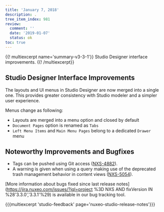 ```yaml
---
title: 'January 7, 2018'
description: .
tree_item_index: 981
review:
  comment: ''
  date: '2019-01-07'
  status: ok
toc: true
---
```


{{! multiexcerpt name='summary-v3-3-1'}}
Studio Designer interface improvements.
{{! /multiexcerpt}}

## Studio Designer Interface Improvements
The layouts and UI menus in Studio Designer are now merged into a single one. This provides greater consistency with Studio modeler and a simpler user experience.

Menus change as following:
- Layouts are merged into a menu option and closed by default
- `Document Pages` option is renamed as `Tabs`
- `Left Menu Items` and `Main Menu Pages` belong to a dedicated `Drawer` menu


## Noteworthy Improvements and Bugfixes

- Tags can be pushed using Git access ([NXS-4882](https://jira.nuxeo.com/browse/NXS-4882)).
- A warning is given when using a query making use of the deprecated trash management behavior in content views ([NXS-5054](https://jira.nuxeo.com/browse/NXS-5054)).

[More information about bugs fixed since last release notes](https://jira.nuxeo.com/issues/?jql=project %3D NXS AND fixVersion IN %28'3.3.0','3.3.1'%29) is available in our bug tracking tool.

{{{multiexcerpt 'studio-feedback' page='nuxeo-studio-release-notes'}}}
